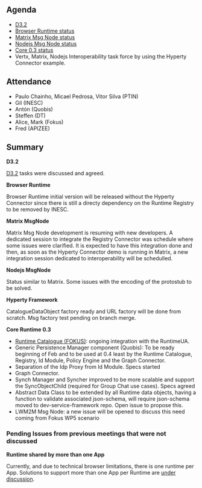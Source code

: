 Agenda
------

-	[D3.2](https://github.com/reTHINK-project/core-framework/labels/D3.2)
-	[Browser Runtime status](https://github.com/reTHINK-project/dev-runtime-browser/issues)
-	[Matrix Msg Node status](https://github.com/reTHINK-project/dev-msg-node-matrix)
-	[Nodejs Msg Node status](https://github.com/reTHINK-project/dev-msg-node-nodejs/issues)
-	[Core 0.3 status](https://github.com/reTHINK-project/dev-runtime-core/milestones/Core%200.3%20)
-	Vertx, Matrix, Nodejs Interoperability task force by using the Hyperty Connector example.

Attendance
----------

-	Paulo Chainho, Micael Pedrosa, Vitor Silva (PTIN)
-	Gil (INESC)
-	Antón (Quobis)
-	Steffen (DT)
-	Alice, Mark (Fokus)
-	Fred (APIZEE)

Summary
-------

**D3.2**

[D3.2](https://github.com/reTHINK-project/core-framework/labels/D3.2) tasks were discussed and agreed.

**Browser Runtime**

Browser Runtime initial version will be released without the Hyperty Connector since there is still a directy dependency on the Runtime Registry to be removed by INESC.

**Matrix MsgNode**

Matrix Msg Node development is resuming with new developers. A dedicated session to integrate the Registry Connector was schedule where some issues were clarified. It is expected to have this integration done and then, as soon as the Hyperty Connector demo is running in Matrix, a new integration session dedicated to interoperability will be schedulled.

**Nodejs MsgNode**

Status similar to Matrix. Some issues with the encoding of the protostub to be solved.

**Hyperty Framework**

CatalogueDataObject factory ready and URL factory will be done from scratch. Msg factory test pending on branch merge.

**Core Runtime 0.3**

- [Runtime Catalogue (FOKUS)](https://github.com/reTHINK-project/dev-runtime-core/issues/3): ongoing integration with the RuntimeUA. 
- Generic Persistence Manager component (Quobis): To be ready beginning of Feb and to be used at 0.4 least by the Runtime Catalogue, Registry, Id Module, Policy Engine and the Graph Connector. 
- Separation of the Idp Proxy from Id Module. Specs started
- Graph Connector. 
- Synch Manager and Syncher improved to be more scalable and support the SyncObjectChild (required for Group Chat use cases). Specs agreed
- Abstract Data Class to be extended by all Runtime data objects, having a function to validate associated json-schema, will require json-schema moved to dev-service-framework repo. Open issue to propose this.
- LWM2M Msg Node: a new issue will be opened to discuss this need coming from Fokus WP5 scenario


### Pending Issues from previous meetings that were not discussed

**Runtime shared by more than one App**

Currently, and due to technical browser limitations, there is one runtime per App. Solutions to support more than one App per Runtime are [under discussion](https://github.com/reTHINK-project/core-framework/issues/137).
